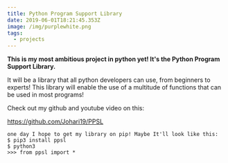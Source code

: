 ```yaml
---
title: Python Program Support Library
date: 2019-06-01T18:21:45.353Z
image: /img/purplewhite.png
tags:
  - projects
---
```

**This is my most ambitious project in python yet! It's the Python Program Support Library.** 

It will be a library that all python developers can use, from beginners to experts! This library will enable the use of a multitude of functions that can be used in most programs!

Check out my github and youtube video on this:

<https://github.com/Johari19/PPSL>

```
one day I hope to get my library on pip! Maybe It'll look like this:
$ pip3 install ppsl
$ python3
>>> from ppsl import *
```
